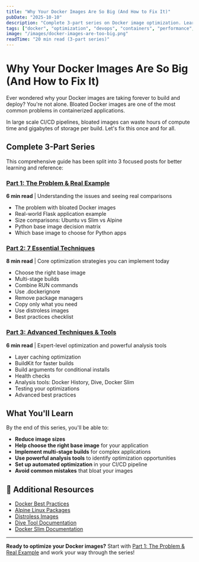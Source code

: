 ```yaml
---
title: "Why Your Docker Images Are So Big (And How to Fix It)"
pubDate: "2025-10-10"
description: "Complete 3-part series on Docker image optimization. Learn why images become bloated and discover practical techniques to reduce image size by 80% or more."
tags: ["docker", "optimization", "devops", "containers", "performance", "series"]
image: "/images/docker-images-are-too-big.png"
readTime: "20 min read (3-part series)"
---
```


# Why Your Docker Images Are So Big (And How to Fix It)

Ever wondered why your Docker images are taking forever to build and deploy? You're not alone. Bloated Docker images are one of the most common problems in containerized applications. 

In large scale CI/CD pipelines, bloated images can waste hours of compute time and gigabytes of storage per build. Let's fix this once and for all.

## Complete 3-Part Series

This comprehensive guide has been split into 3 focused posts for better learning and reference:

### [Part 1: The Problem & Real Example](/blog/docker-optimization-problem-example)
**6 min read** | Understanding the issues and seeing real comparisons

- The problem with bloated Docker images
- Real-world Flask application example
- Size comparisons: Ubuntu vs Slim vs Alpine
- Python base image decision matrix
- Which base image to choose for Python apps

### [Part 2: 7 Essential Techniques](/blog/docker-optimization-techniques)
**8 min read** | Core optimization strategies you can implement today

- Choose the right base image
- Multi-stage builds
- Combine RUN commands
- Use .dockerignore
- Remove package managers
- Copy only what you need
- Use distroless images
- Best practices checklist

### [Part 3: Advanced Techniques & Tools](/blog/docker-optimization-advanced)
**6 min read** | Expert-level optimization and powerful analysis tools

- Layer caching optimization
- BuildKit for faster builds
- Build arguments for conditional installs
- Health checks
- Analysis tools: Docker History, Dive, Docker Slim
- Testing your optimizations
- Advanced best practices

## What You'll Learn

By the end of this series, you'll be able to:

- **Reduce image sizes**
- **Help choose the right base image** for your application
- **Implement multi-stage builds** for complex applications
- **Use powerful analysis tools** to identify optimization opportunities
- **Set up automated optimization** in your CI/CD pipeline
- **Avoid common mistakes** that bloat your images


## 🔗 Additional Resources

- [Docker Best Practices](https://docs.docker.com/develop/dev-best-practices/)
- [Alpine Linux Packages](https://pkgs.alpinelinux.org/packages)
- [Distroless Images](https://github.com/GoogleContainerTools/distroless)
- [Dive Tool Documentation](https://github.com/wagoodman/dive)
- [Docker Slim Documentation](https://github.com/docker-slim/docker-slim)

---

**Ready to optimize your Docker images?** Start with [Part 1: The Problem & Real Example](/blog/docker-optimization-problem-example) and work your way through the series!

